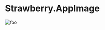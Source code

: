 # Strawberry.AppImage

![foo](https://github.com/nx-appbuild-hub/Strawberry.AppImage//actions/workflows/makefile.yml/badge.svg)
